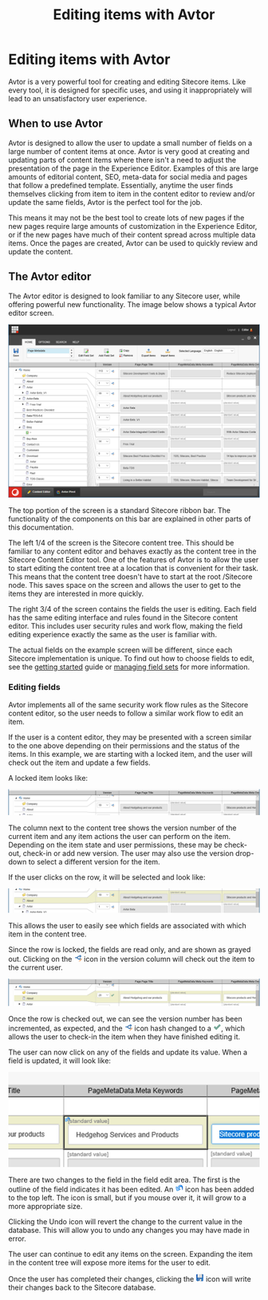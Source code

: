 ﻿---
title: Editing items with Avtor
layout: AvtorLayout
---

# Editing items with Avtor
Avtor is a very powerful tool for creating and editing Sitecore items. Like every tool, it is designed for specific uses, and using it inappropriately will lead to an unsatisfactory user experience.

## When to use Avtor
Avtor is designed to allow the user to update a small number of fields on a large number of content items at once. Avtor is very good at creating and updating parts of content items where there isn't a need to adjust the presentation of the page in the Experience Editor. Examples of this are large amounts of editorial content, SEO, meta-data for social media and pages that follow a predefined template. Essentially, anytime the user finds themselves clicking from item to item in the content editor to review and/or update the same fields, Avtor is the perfect tool for the job.

This means it may not be the best tool to create lots of new pages if the new pages require large amounts of customization in the Experience Editor, or if the new pages have much of their content spread across multiple data items. Once the pages are created, Avtor can be used to quickly review and update the content.

## The Avtor editor
The Avtor editor is designed to look familiar to any Sitecore user, while offering powerful new functionality. The image below shows a typical Avtor editor screen.

![](/Images/Avtor/EditingItems_AvtorEditor.png)

The top portion of the screen is a standard Sitecore ribbon bar. The functionality of the components on this bar are explained in other parts of this documentation.

The left 1/4 of the screen is the Sitecore content tree. This should be familiar to any content editor and behaves exactly as the content tree in the Sitecore Content Editor tool. One of the features of Avtor is to allow the user to start editing the content tree at a location that is convenient for their task. This means that the content tree doesn't have to start at the root /Sitecore node. This saves space on the screen and allows the user to get to the items they are interested in more quickly.

The right 3/4 of the screen contains the fields the user is editing. Each field has the same editing interface and rules found in the Sitecore content editor. This includes user security rules and work flow, making the field editing experience exactly the same as the user is familiar with.

The actual fields on the example screen will be different, since each Sitecore implementation is unique. To find out how to choose fields to edit, see the [getting started](./gettingstarted.html#selecting-fields-to-edit-in-avtor) guide or [managing field sets]() for more information.

### Editing fields
Avtor implements all of the same security work flow rules as the Sitecore content editor, so the user needs to follow a similar work flow to edit an item.

If the user is a content editor, they may be presented with a screen similar to the one above depending on their permissions and the status of the items. In this example, we are starting with a locked item, and the user will check out the item and update a few fields.

A locked item looks like:

![Locked Item](./Images/Avtor/EditingItems_LockedRow.png)

The column next to the content tree shows the version number of the current item and any item actions the user can perform on the item. Depending on the item state and user permissions, these may be check-out, check-in or add new version. The user may also use the version drop-down to select a different version for the item.

If the user clicks on the row, it will be selected and look like:

![Selected Row](./Images/Avtor/EditingItems_SelectedRow.png)

This allows the user to easily see which fields are associated with which item in the content tree.

Since the row is locked, the fields are read only, and are shown as grayed out. Clicking on the ![](/Images/Avtor/Icon_EditInWorkflow.png) icon in the version column will check out the item to the current user.

![Selected Row](./Images/Avtor/EditingItems_CheckoutRow.png)

Once the row is checked out, we can see the version number has been incremented, as expected, and the ![](/Images/Avtor/Icon_EditInWorkflow.png) icon hash changed to a ![](/Images/Avtor/Icon_Check.png), which allows the user to check-in the item when they have finished editing it.

The user can now click on any of the fields and update its value. When a field is updated, it will look like:

![Selected Row](./Images/Avtor/EditingItems_UpdatedField.png)

There are two changes to the field in the field edit area. The first is the outline of the field indicates it has been edited. An ![Undo](/Images/Avtor/Icon_Undo.png) icon has been added to the top left. The icon is small, but if you mouse over it, it will grow to a more appropriate size.

Clicking the Undo icon will revert the change to the current value in the database. This will allow you to undo any changes you may have made in error.

The user can continue to edit any items on the screen. Expanding the item in the content tree will expose more items for the user to edit.

Once the user has completed their changes, clicking the ![Save](/Images/Avtor/Icon_Save.png) icon will write their changes back to the Sitecore database.

